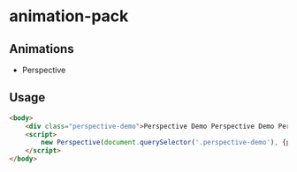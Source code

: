 # animation-pack

## Animations
- Perspective

## Usage
```html
<body>
    <div class="perspective-demo">Perspective Demo Perspective Demo Perspective Demo Perspective Demo Perspective Demo</div>
    <script>
        new Perspective(document.querySelector('.perspective-demo'), {perspective: 2000, maxRotateX: 20, maxRotateY: 20})
    </script>
</body>
```
